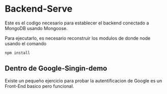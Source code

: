 # Backend-Serve

Este es el codigo necesario para establecer el backend
conectado a MongoDB usando Mongoose.

Para ejecutarlo, es necesario reconstruir los modulos 
de donde node usando el comando

```
npm install
```

## Dentro de Google-Singin-demo
Existe un pequeño ejercicio para probar la autentificacion de Google
es un Front-End basico pero funcional.
